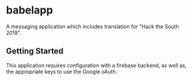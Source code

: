 # babelapp

A messaging application which includes translation for "Hack the South 2019".

## Getting Started

This application requires configuration with a firebase backend, as well as, the appropriate keys
to use the Google oAuth.
